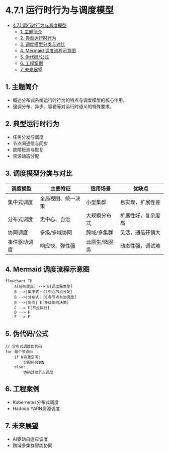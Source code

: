 # 4.7.1 运行时行为与调度模型


<!-- TOC START -->

- [4.7.1 运行时行为与调度模型](#471-运行时行为与调度模型)
  - [1. 主题简介](#1-主题简介)
  - [2. 典型运行时行为](#2-典型运行时行为)
  - [3. 调度模型分类与对比](#3-调度模型分类与对比)
  - [4. Mermaid 调度流程示意图](#4-mermaid-调度流程示意图)
  - [5. 伪代码/公式](#5-伪代码公式)
  - [6. 工程案例](#6-工程案例)
  - [7. 未来展望](#7-未来展望)

<!-- TOC END -->

## 1. 主题简介

- 概述分布式系统运行时行为的特点与调度模型的核心作用。
- 强调分布、异步、容错等对运行时语义的特殊要求。

## 2. 典型运行时行为

- 任务分发与调度
- 节点间通信与同步
- 故障检测与恢复
- 资源动态分配

## 3. 调度模型分类与对比

| 调度模型 | 主要特征 | 适用场景 | 优缺点 |
|---|---|---|---|
| 集中式调度 | 全局视图、统一决策 | 小型集群 | 易实现，扩展性差 |
| 分布式调度 | 无中心、自治 | 大规模分布式 | 扩展性好，复杂度高 |
| 协同调度 | 多级/多域协同 | 跨域/多集群 | 灵活，通信开销大 |
| 事件驱动调度 | 响应快、弹性强 | 云原生/微服务 | 动态性强，调试难 |

## 4. Mermaid 调度流程示意图

```mermaid
flowchart TD
    A[任务提交] --> B{调度器类型}
    B -->|集中式| C[中心节点分配]
    B -->|分布式| D[各节点自治调度]
    B -->|协同| E[多级协同决策]
    C --> F[节点执行]
    D --> F
    E --> F
```

## 5. 伪代码/公式

```pseudo
// 分布式调度伪代码
for 每个节点N:
    if N资源空闲:
        分配任务到N
    else:
        协同其他节点调度
```

## 6. 工程案例

- Kubernetes分布式调度
- Hadoop YARN资源调度

## 7. 未来展望

- AI驱动自适应调度
- 跨域多集群智能协同
